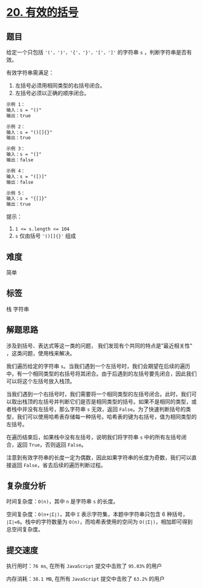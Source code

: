# [20. 有效的括号](https://leetcode-cn.com/problems/valid-parentheses/)

## 题目

给定一个只包括 `'('，')'，'{'，'}'，'['，']'` 的字符串 `s` ，判断字符串是否有效。

有效字符串需满足：

1. 左括号必须用相同类型的右括号闭合。
2. 左括号必须以正确的顺序闭合。

```txt
示例 1：
输入：s = "()"
输出：true

示例 2：
输入：s = "()[]{}"
输出：true

示例 3：
输入：s = "(]"
输出：false

示例 4：
输入：s = "([)]"
输出：false

示例 5：
输入：s = "{[]}"
输出：true
```

提示：

1. `1 <= s.length <= 104`
2. `s` 仅由括号 `'()[]{}'` 组成

## 难度

简单

## 标签

栈 字符串

## 解题思路

涉及到括号、表达式等这一类的问题， 我们发现有个共同的特点是”最近相关性“ ，这类问题，使用栈来解决。

我们遍历给定的字符串 `s`。当我们遇到一个左括号时，我们会期望在后续的遍历中，有一个相同类型的右括号将其闭合。由于后遇到的左括号要先闭合，因此我们可以将这个左括号放入栈顶。

当我们遇到一个右括号时，我们需要将一个相同类型的左括号闭合。此时，我们可以取出栈顶的左括号并判断它们是否是相同类型的括号。如果不是相同的类型，或者栈中并没有左括号，那么字符串 `s` 无效，返回 `False`。为了快速判断括号的类型，我们可以使用哈希表存储每一种括号。哈希表的键为右括号，值为相同类型的左括号。

在遍历结束后，如果栈中没有左括号，说明我们将字符串 `s` 中的所有左括号闭合，返回 `True`，否则返回 `False`。

注意到有效字符串的长度一定为偶数，因此如果字符串的长度为奇数，我们可以直接返回 `False`，省去后续的遍历判断过程。

## 复杂度分析

时间复杂度：`O(n)`，其中 `n` 是字符串 `s` 的长度。

空间复杂度：`O(n+∣Σ∣)`，其中 `Σ` 表示字符集，本题中字符串只包含 6 种括号，`∣Σ∣=6`。栈中的字符数量为 `O(n)`，而哈希表使用的空间为 `O(∣Σ∣)`，相加即可得到总空间复杂度。

## 提交速度

执行用时：`76 ms`, 在所有 `JavaScript` 提交中击败了 `95.03%` 的用户

内存消耗：`38.1 MB`, 在所有 `JavaScript` 提交中击败了 `63.2%` 的用户
